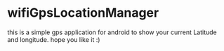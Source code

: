 # wifiGpsLocationManager
this is a simple gps application for android to show your current	Latitude and longitude.
hope you like it :)
